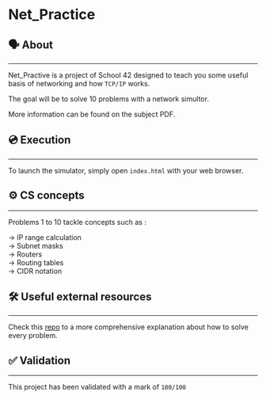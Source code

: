 # Net_Practice

## 🗣️ About
---

Net_Practive is a project of School 42 designed to teach you some useful basis of networking and how ```TCP/IP``` works.

The goal will be to solve 10 problems with a network simultor.

More information can be found on the subject PDF.

## 💿 Execution
---

To launch the simulator, simply open ```index.html``` with your web browser.

## ⚙️ CS concepts
---

Problems 1 to 10 tackle concepts such as :

-> IP range calculation <br>
-> Subnet masks <br>
-> Routers <br>
-> Routing tables <br>
-> CIDR notation <br>

## 🛠️ Useful external resources
---

Check this [repo](https://github.com/tblaase/Net_Practice) to a more comprehensive explanation about how to solve every problem.

## ✅ Validation
---

This project has been validated with a mark of ```100/100``` 
